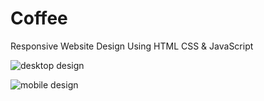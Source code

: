 # Coffee
Responsive Website Design Using HTML CSS &amp; JavaScript

![desktop design](https://user-images.githubusercontent.com/95019708/174398207-dd67b102-12be-4acd-90a3-bfa4f4c4e08f.png)

![mobile design](https://user-images.githubusercontent.com/95019708/174398423-435a9c36-6ddd-4c59-b650-c3028072af77.png)
